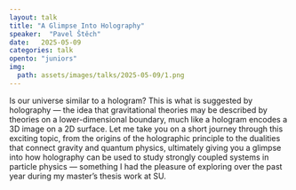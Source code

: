 ```yaml
---
layout: talk
title: "A Glimpse Into Holography"
speaker:  "Pavel Štěch"
date:   2025-05-09
categories: talk
opento: "juniors"
img:
  path: assets/images/talks/2025-05-09/1.png
---
```

Is our universe similar to a hologram? This is what is suggested by holography — the idea that gravitational theories may be described by theories on a lower-dimensional boundary, much like a hologram encodes a 3D image on a 2D surface. 
Let me take you on a short journey through this exciting topic, from the origins of the holographic principle to the dualities that connect gravity and quantum physics, ultimately giving you a glimpse into how holography can be used to study strongly coupled systems in particle physics — something I had the pleasure of exploring over the past year during my master’s thesis work at SU.
